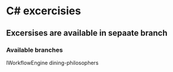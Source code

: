 # C# excercisies

## Excersises are available in sepaate branch

### Available branches

IWorkflowEngine
dining-philosophers